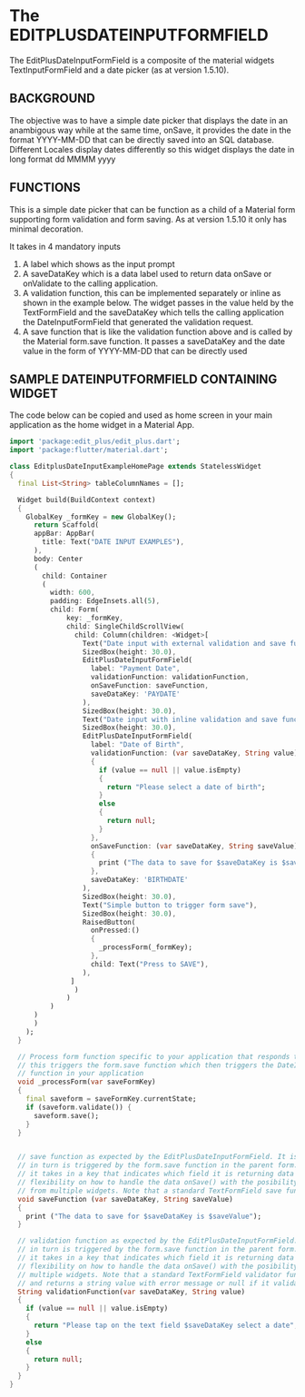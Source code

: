 # The EDITPLUSDATEINPUTFORMFIELD
The EditPlusDateInputFormField is a composite of the material widgets TextInputFormField and a date picker (as at version 1.5.10).

## BACKGROUND
The objective was to have a simple date picker that displays the date in an anambigous way while at the same time, onSave, it provides the date in the format YYYY-MM-DD that can be directly saved into an SQL database. Different Locales display dates differently so this widget displays the date in long format dd MMMM yyyy

## FUNCTIONS
This is a simple date picker that can be function as a child of a Material form supporting form validation and form saving. As at version 1.5.10 it only has minimal decoration.

It takes in 4 mandatory inputs
1. A label which shows as the input prompt
2. A saveDataKey which is a data label used to return data onSave or onValidate to the calling application.
3. A validation function, this can be implemented separately or inline as shown in the example below. The widget passes in the value held by the TextFormField and the saveDataKey which tells the calling application the DateInputFormField that generated the validation request. 
4. A save function that is like the validation function above and is called by the Material form.save function. It passes a saveDataKey and the date value in the form of YYYY-MM-DD that can be directly used

## SAMPLE DATEINPUTFORMFIELD CONTAINING WIDGET
The code below can be copied and used as home screen in your main application as the home widget in a Material App.
```dart
import 'package:edit_plus/edit_plus.dart';
import 'package:flutter/material.dart';

class EditplusDateInputExampleHomePage extends StatelessWidget
{
  final List<String> tableColumnNames = [];

  Widget build(BuildContext context)
  {
    GlobalKey _formKey = new GlobalKey();
      return Scaffold(
      appBar: AppBar(
        title: Text("DATE INPUT EXAMPLES"),
      ),
      body: Center
      (
        child: Container
        (
          width: 600,
          padding: EdgeInsets.all(5),
          child: Form(
              key: _formKey,
              child: SingleChildScrollView(
                child: Column(children: <Widget>[
                  Text("Date input with external validation and save functions"),
                  SizedBox(height: 30.0),
                  EditPlusDateInputFormField(
                    label: "Payment Date",
                    validationFunction: validationFunction,
                    onSaveFunction: saveFunction,
                    saveDataKey: 'PAYDATE'
                  ),
                  SizedBox(height: 30.0),
                  Text("Date input with inline validation and save functions"),
                  SizedBox(height: 30.0),
                  EditPlusDateInputFormField(
                    label: "Date of Birth",
                    validationFunction: (var saveDataKey, String value)
                    {
                      if (value == null || value.isEmpty)
                      {
                        return "Please select a date of birth";
                      }
                      else
                      {
                        return null;
                      }
                    },
                    onSaveFunction: (var saveDataKey, String saveValue)
                    {
                      print ("The data to save for $saveDataKey is $saveValue");
                    },
                    saveDataKey: 'BIRTHDATE'
                  ),
                  SizedBox(height: 30.0),
                  Text("Simple button to trigger form save"),
                  SizedBox(height: 30.0),
                  RaisedButton(
                    onPressed:()
                    { 
                      _processForm(_formKey);
                    },
                    child: Text("Press to SAVE"),
                  ), 
               ]
                )
              )
          )
      )
      )
    );
  }

  // Process form function specific to your application that responds to button press on your form
  // this triggers the form.save function which then triggers the DateInputFormField to call the save 
  // function in your application
  void _processForm(var saveFormKey)
  {
    final saveform = saveFormKey.currentState;
    if (saveform.validate()) {
      saveform.save();
    }
  }


  // save function as expected by the EditPlusDateInputFormField. It is called by the widget which
  // in turn is triggered by the form.save function in the parent form.
  // it takes in a key that indicates which field it is returning data and the value and allows
  // flexibility on how to handle the data onSave() with the posibility of using one function to save data
  // from multiple widgets. Note that a standard TextFormField save function only takes a string value
  void saveFunction (var saveDataKey, String saveValue)
  {
    print ("The data to save for $saveDataKey is $saveValue");
  }

  // validation function as expected by the EditPlusDateInputFormField. It is called by the widget which
  // in turn is triggered by the form.save function in the parent form.
  // it takes in a key that indicates which field it is returning data and the value and allows
  // flexibility on how to handle the data onSave() with the posibility of using one function to validate
  // multiple widgets. Note that a standard TextFormField validator function only takes a string value
  // and returns a string value with error message or null if it validates
  String validationFunction(var saveDataKey, String value)
  {
    if (value == null || value.isEmpty)
    {
      return "Please tap on the text field $saveDataKey select a date";
    }
    else
    {
      return null;
    }
  }
}

```